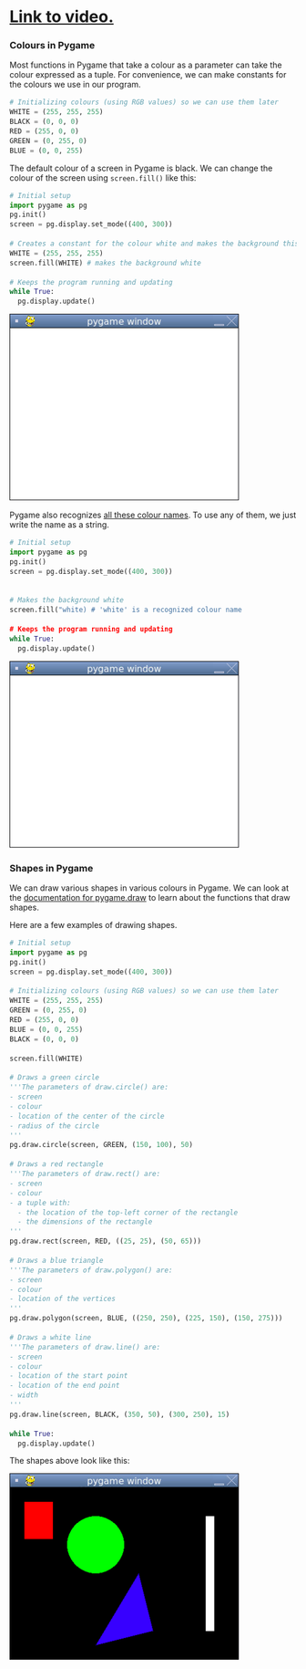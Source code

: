 # [Link to video.](https://www.youtube.com/watch?v=GreW46_42EA&list=PLVD25niNi0BnkkXdVEuU66WgUHMI_Z0h5&index=2)

### Colours in Pygame

Most functions in Pygame that take a colour as a parameter can take the colour expressed as a tuple. For convenience, we can make constants for the colours we use in our program.

```python
# Initializing colours (using RGB values) so we can use them later
WHITE = (255, 255, 255)
BLACK = (0, 0, 0)
RED = (255, 0, 0)
GREEN = (0, 255, 0)
BLUE = (0, 0, 255)
```

The default colour of a screen in Pygame is black. We can change the colour of the screen using `screen.fill()` like this:

```python
# Initial setup
import pygame as pg
pg.init()
screen = pg.display.set_mode((400, 300))

# Creates a constant for the colour white and makes the background this colour
WHITE = (255, 255, 255)
screen.fill(WHITE) # makes the background white

# Keeps the program running and updating
while True:
  pg.display.update()
```

![](../Images/Pygame_Screen_Colour.png)

Pygame also recognizes [all these colour names](https://www.webucator.com/article/python-color-constants-module/). To use any of them, we just write the name as a string.

```python
# Initial setup
import pygame as pg
pg.init()
screen = pg.display.set_mode((400, 300))


# Makes the background white
screen.fill("white) # 'white' is a recognized colour name

# Keeps the program running and updating
while True:
  pg.display.update()
```

![](../Images/Pygame_Screen_Colour.png)

### Shapes in Pygame

We can draw various shapes in various colours in Pygame. We can look at the [documentation for pygame.draw](https://www.pygame.org/docs/ref/draw.html) to learn about the functions that draw shapes. 

Here are a few examples of drawing shapes.

```python
# Initial setup
import pygame as pg
pg.init()
screen = pg.display.set_mode((400, 300))

# Initializing colours (using RGB values) so we can use them later
WHITE = (255, 255, 255)
GREEN = (0, 255, 0)
RED = (255, 0, 0)
BLUE = (0, 0, 255)
BLACK = (0, 0, 0)

screen.fill(WHITE)

# Draws a green circle
'''The parameters of draw.circle() are:
- screen
- colour
- location of the center of the circle
- radius of the circle
'''
pg.draw.circle(screen, GREEN, (150, 100), 50)

# Draws a red rectangle
'''The parameters of draw.rect() are:
- screen
- colour
- a tuple with:
  - the location of the top-left corner of the rectangle
  - the dimensions of the rectangle
'''
pg.draw.rect(screen, RED, ((25, 25), (50, 65)))

# Draws a blue triangle
'''The parameters of draw.polygon() are:
- screen
- colour
- location of the vertices
'''
pg.draw.polygon(screen, BLUE, ((250, 250), (225, 150), (150, 275)))

# Draws a white line
'''The parameters of draw.line() are:
- screen
- colour
- location of the start point
- location of the end point
- width
'''
pg.draw.line(screen, BLACK, (350, 50), (300, 250), 15)

while True:
  pg.display.update()
```

The shapes above look like this:

![](../Images/Pygame_Shapes1.png)

